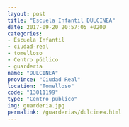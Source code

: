 ```yaml
---
layout: post
title: "Escuela Infantil DULCINEA"
date: 2017-09-20 20:57:05 +0200
categories:
- Escuela Infantil
- ciudad-real
- tomelloso
- Centro público
- guarderia
name: "DULCINEA"
province: "Ciudad Real"
location: "Tomelloso"
code: "13011199"
type: "Centro público"
img: guarderia.jpg
permalink: /guarderias/dulcinea.html
---
```

